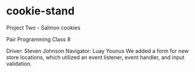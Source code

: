# cookie-stand
Project Two - Salmon cookies

Pair Programming Class 8

Driver: Steven Johnson
Navigator: Luay Younus
We added a form for new store locations, which utilized an event listener, event handler, and input validation.
